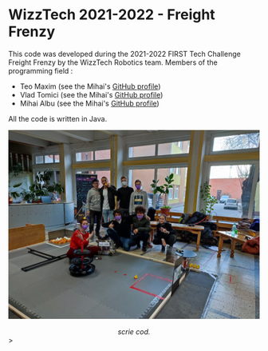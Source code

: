 # WizzTech 2021-2022 - Freight Frenzy

This code was developed during the 2021-2022 FIRST Tech Challenge Freight Frenzy by the WizzTech Robotics team.
Members of the programming field :

- Teo Maxim (see the Mihai's [GitHub profile](https://github.com/tmaxmax))
- Vlad Tomici (see the Mihai's [GitHub profile](https://github.com/VladTomici14))
- Mihai Albu (see the Mihai's [GitHub profile](https://github.com/LittleGreenMen-1))

All the code is written in Java.

![Tema picture from the 2021-2022 remote regionals](images/team-photo-regionals.jpeg)

<center style="font-style: italic;"> scrie cod. </center>>